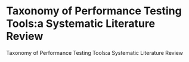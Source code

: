 # Taxonomy of Performance Testing Tools:a Systematic Literature Review
Taxonomy of Performance Testing Tools:a Systematic Literature Review
